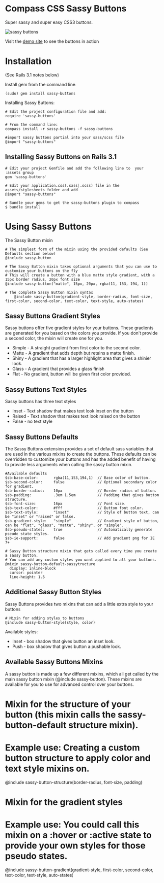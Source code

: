 Compass CSS Sassy Buttons
=========================

Super sassy and super easy CSS3 buttons.

![sassy buttons](http://dl.dropbox.com/u/1274637/sassy-buttons.png)

Visit the [demo site](http://jaredhardy.com/sassy-buttons/) to see the buttons in action

Installation
============

(See Rails 3.1 notes below)

Install gem from the command line:

    (sudo) gem install sassy-buttons

Installing Sassy Buttons:

    # Edit the project configuration file and add:
    require 'sassy-buttons'

    # From the command line:
    compass install -r sassy-buttons -f sassy-buttons

    #import sassy buttons partial into your sass/scss file
    @import "sassy-buttons"

Installing Sassy Buttons on Rails 3.1
-------------------------------------
    # Edit your project Gemfile and add the following line to  your :assets group
    gem 'sassy-buttons'

    # Edit your application.css(.sass|.scss) file in the assets/stylesheets folder and add
    @import "sassy-buttons"

    # Bundle your gems to get the sassy-buttons plugin to compass
    $ bundle install

Using Sassy Buttons
===================

The Sassy Button mixin

    # The simplest form of the mixin using the provided defaults (See Defaults section below)
    @include sassy-button

    # The Sassy Button mixin takes optional arguments that you can use to customize your buttons on the fly
    # This will create a button with a blue matte style gradient, with a 15px border radius, 20px font size
    @include sassy-button("matte", 15px, 20px, rgba(11, 153, 194, 1))

    # The complete Sassy Button mixin syntax
		@include sassy-button(gradient-style, border-radius, font-size, first-color, second-color, text-color, text-style, auto-states)
	


Sassy Buttons Gradient Styles
----------------------------
Sassy buttons offer five gradient styles for your buttons. These gradients are generated for you based on the colors you provide. If you don't provide a second color, the mixin will create one for you.

* Simple - A straight gradient from first color to the second color.
* Matte - A gradient that adds depth but retains a matte finish.
* Shiny - A gradient that has a larger highlight area that gives a shinier look.
* Glass - A gradient that provides a glass finish
* Flat - No gradient, button will be given first color provided.

Sassy Buttons Text Styles
-------------------------
Sassy buttons has three text styles

* Inset - Text shadow that makes text look inset on the button
* Raised - Text shadow that makes text look raised on the button
* False - no text style

Sassy Buttons Defaults
----------------------

The Sassy Buttons extension provides a set of default sass variables that are used in the various mixins to create the buttons. These defaults can be overridden to customize your buttons and has the added benefit of having to provide less arguments when calling the sassy button mixin.

	#Available defaults
	$sb-base-color:       rgba(11,153,194,1)  // Base color of button.
	$sb-second-color:     false               // Optional secondary color for gradient.
	$sb-border-radius:    10px                // Border radius of button.
	$sb-padding:          .3em 1.5em          // Padding that gives button structure.
	$sb-font-size:        16px                // Font size.
	$sb-text-color:       #fff                // Button font color.
	$sb-text-style:       "inset"             // Style of button text, can be "inset" or "raised" or false.
	$sb-gradient-style:   "simple"            // Gradient style of button, can be "flat", "glass", "matte", "shiny", or "simple".
	$sb-pseudo-states:    true                // Automatically generate pseudo state styles.
	$sb-ie-support:       false               // Add gradient png for IE 7+

	# Sassy Button structure mixin that gets called every time you create a sassy button.
	# You can add any custom styles you want applied to all your buttons.
	@mixin sassy-button-default-sassytructure
	  display: inline-block
	  cursor: pointer
	  line-height: 1.5


Additional Sassy Button Styles
------------------------------

Sassy Buttons provides two mixins that can add a little extra style to your buttons

	# Mixin for adding styles to buttons
	@include sassy-button-style(style, color)

Available styles:

* Inset - box shadow that gives button an inset look.
* Push - box shadow that gives button a pushable look.


Available Sassy Buttons Mixins
------------------------------

A sassy button is made up a few different mixins, which all get called by the main sassy button mixin (@include sassy-button). These mixins are  available for you to use for advanced control over your buttons.

  # Mixin for the structure of your button (this mixin calls the sassy-button-default structure mixin).
  # Example use: Creating a custom button structure to apply color and text style mixins on.
  @include sassy-button-structure(border-radius, font-size, padding)

  # Mixin for the gradient styles
  # Example use: You could call this mixin on a :hover or :active state to provide your own styles for those pseudo states.
  @include sassy-button-gradient(gradient-style, first-color, second-color, text-color, text-style, auto-states)
